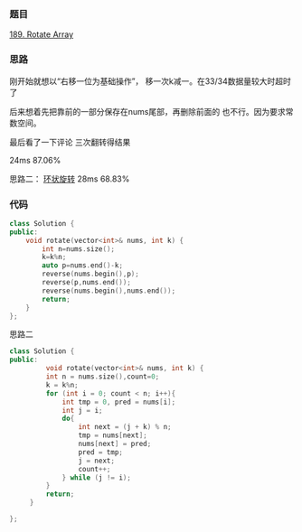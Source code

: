### 题目
[189. Rotate Array](https://leetcode-cn.com/problems/rotate-array/submissions/)
### 思路
刚开始就想以“右移一位为基础操作”， 移一次k减一。在33/34数据量较大时超时了

后来想着先把靠前的一部分保存在nums尾部，再删除前面的 也不行。因为要求常数空间。

最后看了一下评论 三次翻转得结果

24ms 87.06%

思路二： [环状旋转](https://leetcode-cn.com/problems/rotate-array/solution/xuan-zhuan-shu-zu-by-leetcode/)
28ms 68.83%

### 代码
```c++
class Solution {
public:
    void rotate(vector<int>& nums, int k) {
        int n=nums.size();
        k=k%n;
        auto p=nums.end()-k;
        reverse(nums.begin(),p);
        reverse(p,nums.end());
        reverse(nums.begin(),nums.end());
        return;
    }
};
```
思路二
```c++
class Solution {
public:
    	 void rotate(vector<int>& nums, int k) {
		 int n = nums.size(),count=0;
		 k = k%n;
		 for (int i = 0; count < n; i++){
			 int tmp = 0, pred = nums[i];
			 int j = i;
			 do{
				 int next = (j + k) % n;
				 tmp = nums[next];
				 nums[next] = pred;
				 pred = tmp;
				 j = next;
                 count++;
			 } while (j != i);
		 }
		 return;
	 }

};




```
